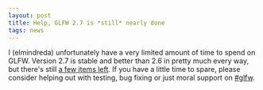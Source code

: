 ```yaml
---
layout: post
title: Help, GLFW 2.7 is *still* nearly done
tags: news
---
```


I (elmindreda) unfortunately have a very limited amount of time to spend
on GLFW.
Version 2.7 is stable and better than 2.6 in pretty much every way, but there's
still [a few items left](http://wiki.glfw.org/wiki/TODO_for_GLFW_2.7).
If you have a little time to spare, please consider helping out with testing,
bug fixing or just moral support on [#glfw](community.html).
